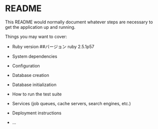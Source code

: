 # README

This README would normally document whatever steps are necessary to get the
application up and running.

Things you may want to cover:

* Ruby version
  ##バージョン
  ruby 2.5.1p57

* System dependencies

* Configuration

* Database creation

* Database initialization

* How to run the test suite

* Services (job queues, cache servers, search engines, etc.)

* Deployment instructions

* ...
